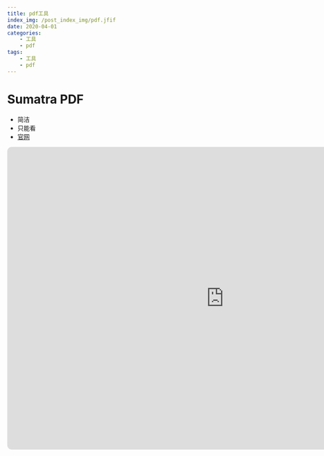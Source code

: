 ```yaml
---
title: pdf工具
index_img: /post_index_img/pdf.jfif
date: 2020-04-01
categories:
    - 工具
    - pdf
tags:
    - 工具
    - pdf
---
```


# Sumatra PDF

- 简洁
- 只能看
- [官网](https://www.sumatrapdfreader.org/free-pdf-reader.html)
<center><iframe name="uFrame" src="https://www.sumatrapdfreader.org/free-pdf-reader.html" width="1000px" height="700px" scrolling=yes frameborder="0"  style="border-radius: 10px"></iframe></center>